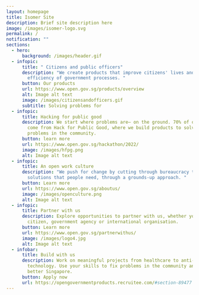 ```yaml
---
layout: homepage
title: Isomer Site
description: Brief site description here
image: /images/isomer-logo.svg
permalink: /
notification: ""
sections:
  - hero:
      background: /images/header.gif
  - infopic:
      title: " Citizens and public officers"
      description: "We create products that improve citizens' lives and increase
        efficiency of government processes. "
      button: Our products
      url: https://www.open.gov.sg/products/overview
      alt: Image alt text
      image: /images/citizensandofficers.gif
      subtitle: Solving problems for
  - infopic:
      title: Hacking for public good
      description: We start where problems are– on the ground. 70% of our products
        come from Hack for Public Good, where we build products to solve
        problems in the community.
      button: learn more
      url: https://www.open.gov.sg/hackathon/2022/
      image: /images/hfpg.png
      alt: Image alt text
  - infopic:
      title: An open work culture
      description: "We push for change by cutting through bureaucracy to create
        solutions that people need, through a grounds-up approach. "
      button: Learn more
      url: https://www.open.gov.sg/aboutus/
      image: /images/openculture.png
      alt: Image alt text
  - infopic:
      title: Partner with us
      description: Explore opportunities to partner with us, whether you are a
        citizen, government agency or international organisation.
      button: Learn more
      url: https://www.open.gov.sg/partnerwithus/
      image: /images/logo4.jpg
      alt: Image alt text
  - infobar:
      title: Build with us
      description: Work on meaningful projects from healthcare to anti-scam
        technology. Use your skills to fix problems in the community and build a
        better Singapore.
      button: Apply now
      url: https://opengovernmentproducts.recruitee.com/#section-89477
---
```

